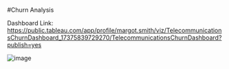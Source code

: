 #Churn Analysis

Dashboard Link: https://public.tableau.com/app/profile/margot.smith/viz/TelecommunicationsChurnDashboard_17375839729270/TelecommunicationsChurnDashboard?publish=yes


![image](https://github.com/user-attachments/assets/51461153-9633-4276-876a-2d90ee9edeee)
